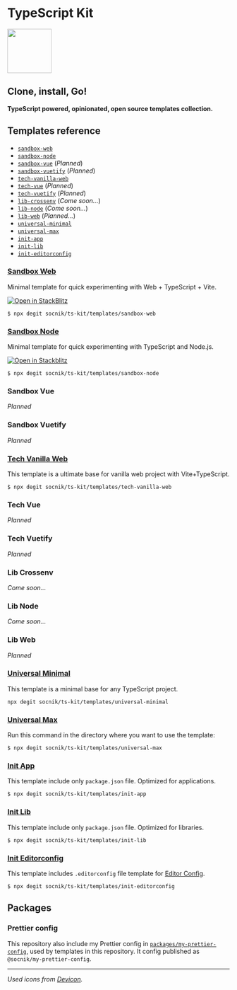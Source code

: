 # TypeScript Kit

<img src="https://cdn.jsdelivr.net/gh/devicons/devicon@latest/icons/typescript/typescript-original.svg"
  width="100px"
  height="100px"
/>

## **Clone, install, Go!**

**TypeScript powered, opinionated, open source templates collection.**

## Templates reference

- [`sandbox-web`](#sandbox-web)
- [`sandbox-node`](#sandbox-node)
- [`sandbox-vue`](#sandbox-vue) (_Planned_)
- [`sandbox-vuetify`](#sandbox-vuetify) (_Planned_)
- [`tech-vanilla-web`](#tech-vanilla-web)
- [`tech-vue`](#tech-vue) (_Planned_)
- [`tech-vuetify`](#tech-vuetify) (_Planned_)
- [`lib-crossenv`](#lib-crossenv) (_Come soon..._)
- [`lib-node`](#lib-node) (_Come soon..._)
- [`lib-web`](#lib-web) (_Planned..._)
- [`universal-minimal`](#universal-minimal)
- [`universal-max`](#universal-max)
- [`init-app`](#init-app)
- [`init-lib`](#init-lib)
- [`init-editorconfig`](#init-editorconfig)

### [Sandbox Web](https://github.com/socnik/ts-kit/tree/main/templates/sandbox-web)

Minimal template for quick experimenting with Web + TypeScript + Vite.

[![Open in StackBlitz](https://developer.stackblitz.com/img/open_in_stackblitz_small.svg)](https://stackblitz.com/fork/github/socnik/ts-kit/tree/main/templates/sandbox-web?title=TS%20Kit%20Sandbox%20Web&file=index.html&startScript=dev)

```shell
$ npx degit socnik/ts-kit/templates/sandbox-web
```

### [Sandbox Node](https://github.com/socnik/ts-kit/tree/main/templates/sandbox-node)

Minimal template for quick experimenting with TypeScript and Node.js.

[![Open in Stackblitz](https://developer.stackblitz.com/img/open_in_stackblitz_small.svg)](https://stackblitz.com/fork/github/socnik/ts-kit/tree/main/templates/sandbox-node?title=TS%20Kit%20Sandbox%20Node.js&file=src/index.ts&hideNavigation=true&hidedevtools=true&view=editor&startScript=start:watch&terminalHeight=40)

```shell
$ npx degit socnik/ts-kit/templates/sandbox-node
```

### Sandbox Vue

_Planned_

### Sandbox Vuetify

_Planned_

### [Tech Vanilla Web](https://github.com/socnik/ts-kit/tree/main/templates/tech-vanilla-web)

This template is a ultimate base for vanilla web project with Vite+TypeScript.

```shell
$ npx degit socnik/ts-kit/templates/tech-vanilla-web
```

### Tech Vue

_Planned_

### Tech Vuetify

_Planned_

### Lib Crossenv

_Come soon..._

### Lib Node

_Come soon..._

### Lib Web

_Planned_

### [Universal Minimal](https://github.com/socnik/ts-kit/tree/main/templates/universal-minimal)

This template is a minimal base for any TypeScript project.

```shell
npx degit socnik/ts-kit/templates/universal-minimal
```

### [Universal Max](https://github.com/socnik/ts-kit/tree/main/templates/universal-max)

Run this command in the directory where you want to use the template:

```shell
$ npx degit socnik/ts-kit/templates/universal-max
```

### [Init App](https://github.com/socnik/ts-kit/tree/main/templates/init-app)

This template include only `package.json` file. Optimized for applications.

```shell
$ npx degit socnik/ts-kit/templates/init-app
```

### [Init Lib](https://github.com/socnik/ts-kit/tree/main/templates/init-lib)

This template include only `package.json` file. Optimized for libraries.

```shell
$ npx degit socnik/ts-kit/templates/init-lib
```

### [Init Editorconfig](https://github.com/socnik/ts-kit/tree/main/templates/init-editorconfig)

This template includes `.editorconfig` file template for [Editor Config](https://editorconfig.org/).

```shell
$ npx degit socnik/ts-kit/templates/init-editorconfig
```

## Packages

### Prettier config

This repository also include my Prettier config in [`packages/my-prettier-config`](https://github.com/socnik/ts-kit/tree/main/packages/my-prettier-config), used by templates in this repository. It config published as `@socnik/my-prettier-config`.

---

_Used icons from [Devicon](https://github.com/devicons/devicon/)._
